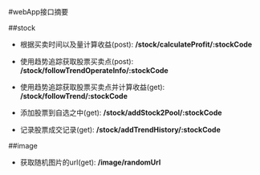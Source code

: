 #webApp接口摘要

##stock

 * 根据买卖时间以及量计算收益(post): **/stock/calculateProfit/:stockCode**

 * 使用趋势追踪获取股票买卖点(post): **/stock/followTrendOperateInfo/:stockCode**
 
 * 使用趋势追踪获取股票买卖点并计算收益(get): **/stock/followTrend/:stockCode**
 
 * 添加股票到自选之中(get): **/stock/addStock2Pool/:stockCode**

 * 记录股票成交记录(get): **/stock/addTrendHistory/:stockCode**


##image
 * 获取随机图片的url(get): **/image/randomUrl**